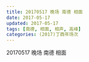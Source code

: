```yaml
---
title: 20170517 晚场 南德 相面
date: 2017-05-17
updated: 2017-05-17
tags: [南德, 相面, 相声, 高峰] 
categories: (2017)丁酉年场次 
---
```

20170517 晚场 南德 相面